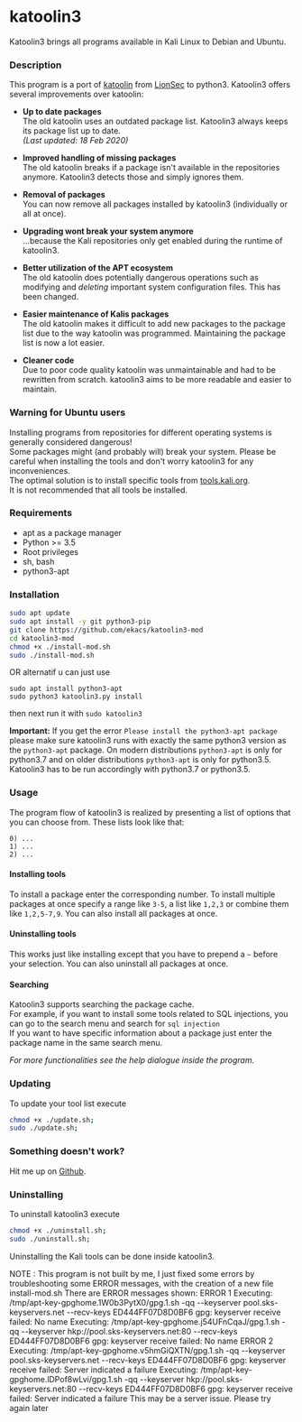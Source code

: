 # katoolin3
Katoolin3 brings all programs available in Kali Linux to Debian and Ubuntu.

### Description
This program is a port of [katoolin](https://github.com/LionSec/katoolin) from [LionSec](https://github.com/LionSec) to python3. Katoolin3 offers several improvements over katoolin:
- __Up to date packages__    
The old katoolin uses an outdated package list. Katoolin3 always keeps its package list up to date.  
_(Last updated: 18 Feb 2020)_

- __Improved handling of missing packages__   
The old katoolin breaks if a package isn't available in the repositories anymore. Katoolin3 detects those and simply ignores them.

- __Removal of packages__    
You can now remove all packages installed by katoolin3 (individually or all at once).

- __Upgrading wont break your system anymore__   
...because the Kali repositories only get enabled during the runtime of katoolin3.

- __Better utilization of the APT ecosystem__   
The old katoolin does potentially dangerous operations such as modifying and *deleting* important system configuration files. This has been changed.

- __Easier maintenance of Kalis packages__   
The old katoolin makes it difficult to add new packages to the package list due to the way katoolin was programmed. Maintaining the package list is now a lot easier.

- __Cleaner code__   
Due to poor code quality katoolin was unmaintainable and had to be rewritten from scratch. katoolin3 aims to be more readable and easier to maintain.

### Warning for Ubuntu users
Installing programs from repositories for different operating systems
is generally considered dangerous!   
Some packages might (and probably will) break
your system. Please be careful when installing the tools and don't worry katoolin3 for
any inconveniences.   
The optimal solution is to install specific tools from
[tools.kali.org](https://tools.kali.org/tools-listing).     
It is not recommended that all tools be installed.

### Requirements
- apt as a package manager
- Python >= 3.5
- Root privileges
- sh, bash
- python3-apt

### Installation
```bash
sudo apt update
sudo apt install -y git python3-pip
git clone https://github.com/ekacs/katoolin3-mod
cd katoolin3-mod
chmod +x ./install-mod.sh
sudo ./install-mod.sh
```
OR alternatif u can just use
```
sudo apt install python3-apt
sudo python3 katoolin3.py install
```
then next run it with ```sudo katoolin3``` 

__Important:__ If you get the error ```Please install the python3-apt package```
please make sure katoolin3 runs with exactly the same python3 version as the
```python3-apt``` package. On modern distributions ```python3-apt``` is only for python3.7 and
on older distributions ```python3-apt``` is only for python3.5. Katoolin3 has to be run accordingly
with python3.7 or python3.5.

### Usage
The program flow of katoolin3 is realized by presenting
a list of options that you can choose from.
These lists look like that:  
```
0) ...  
1) ...  
2) ...
```
#### Installing tools
To install a package enter the corresponding number.
To install multiple packages at once specify a range like ```3-5```, a list like ```1,2,3``` or combine them like ```1,2,5-7,9```.
You can also install all packages at once.

#### Uninstalling tools
This works just like installing except that you have to prepend a ```~``` before your selection. You can also uninstall all packages at once.

#### Searching
Katoolin3 supports searching the package cache.  
 For example, if you want to install some tools related to SQL injections, you can go to the search menu and search for ```sql injection```    
 If you want to have specific information about a package just enter the package name in the same search menu.   
   
   
   
*For more functionalities see the help dialogue inside the program.*

### Updating
To update your tool list execute  
```bash
chmod +x ./update.sh;
sudo ./update.sh;
```  

### Something doesn't work?
Hit me up on [Github](https://github.com/s-h-3-l-l/katoolin3/issues/new/choose).

### Uninstalling
To uninstall katoolin3 execute
```bash
chmod +x ./uninstall.sh;
sudo ./uninstall.sh;
```
Uninstalling the Kali tools can be done inside katoolin3.

NOTE :
This program is not built by me, I just fixed some errors by troubleshooting some ERROR messages, with the creation of a new file install-mod.sh
There are ERROR messages shown:
ERROR 1
Executing: /tmp/apt-key-gpghome.1W0b3PytX0/gpg.1.sh -qq --keyserver pool.sks-keyservers.net --recv-keys ED444FF07D8D0BF6
gpg: keyserver receive failed: No name
Executing: /tmp/apt-key-gpghome.j54UFnCqaJ/gpg.1.sh -qq --keyserver hkp://pool.sks-keyservers.net:80 --recv-keys ED444FF07D8D0BF6
gpg: keyserver receive failed: No name
ERROR 2
Executing: /tmp/apt-key-gpghome.v5hmGiQXTN/gpg.1.sh -qq --keyserver pool.sks-keyservers.net --recv-keys ED444FF07D8D0BF6
gpg: keyserver receive failed: Server indicated a failure
Executing: /tmp/apt-key-gpghome.lDPof8wLvi/gpg.1.sh -qq --keyserver hkp://pool.sks-keyservers.net:80 --recv-keys ED444FF07D8D0BF6
gpg: keyserver receive failed: Server indicated a failure
This may be a server issue. Please try again later

